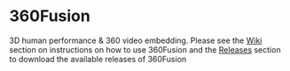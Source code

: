 # 360Fusion
3D human performance & 360 video embedding.
Please see the [Wiki](https://github.com/VCL3D/360Fusion/wiki) section on instructions on how to use 360Fusion
and the [Releases](https://github.com/VCL3D/360Fusion/releases) section to download the available releases of 360Fusion
